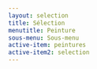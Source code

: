 ```yaml
---
layout: selection
title: Sélection
menutitle: Peinture
sous-menu: Sous-menu
active-item: peintures
active-item2: selection
---
```

